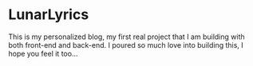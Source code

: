 # LunarLyrics
This is my personalized blog, my first real project that I am building with both front-end and back-end. I poured so much love into building this, I hope you feel it too...
